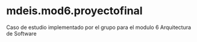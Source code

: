 # mdeis.mod6.proyectofinal
Caso de estudio implementado por el grupo para el modulo 6 Arquitectura de Software
